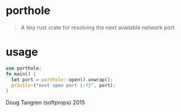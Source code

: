# porthole

> A tiny rust crate for resolving the next available network port


# usage

```rust
use porthole;
fn main() {
  let port = porthole::open().unwrap();
  println!("next open port {:?}", port);
}
```


Doug Tangren (softprops) 2015
